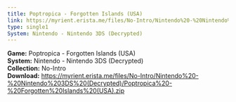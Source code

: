 ```yaml
---
title: Poptropica - Forgotten Islands (USA)
link: https://myrient.erista.me/files/No-Intro/Nintendo%20-%20Nintendo%203DS%20(Decrypted)/Poptropica%20-%20Forgotten%20Islands%20(USA).zip
type: single1
System: Nintendo - Nintendo 3DS (Decrypted)
---
```

<b>Game:</b> Poptropica - Forgotten Islands (USA)<br>
<b>System:</b> Nintendo - Nintendo 3DS (Decrypted)<br>
<b>Collection:</b> No-Intro<br>
<b>Download:</b> https://myrient.erista.me/files/No-Intro/Nintendo%20-%20Nintendo%203DS%20(Decrypted)/Poptropica%20-%20Forgotten%20Islands%20(USA).zip